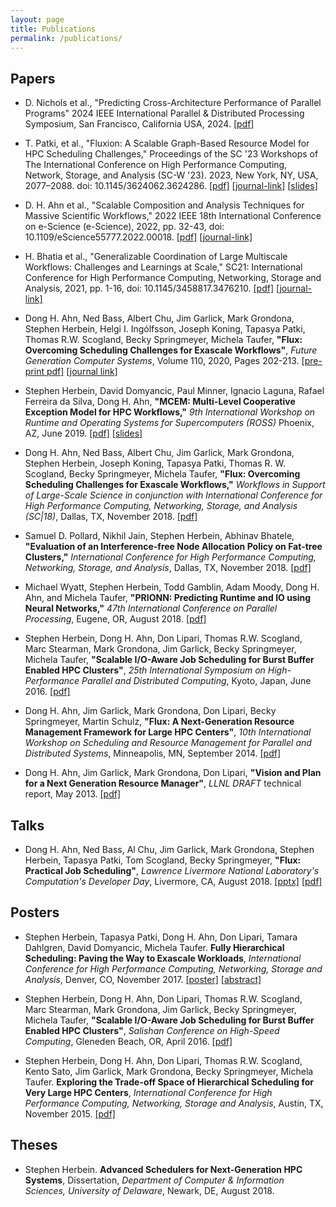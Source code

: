 ```yaml
---
layout: page
title: Publications
permalink: /publications/
---
```


## Papers

 * D. Nichols et al., "Predicting Cross-Architecture Performance of Parallel Programs"
   2024 IEEE International Parallel & Distributed Processing Symposium,
   San Francisco, California USA, 2024.
   [[pdf]](./Flux-D.Nichols_IPDPS2024.pdf)

 * T. Patki, et al., "Fluxion: A Scalable Graph-Based Resource Model for HPC Scheduling Challenges,"
   Proceedings of the SC '23 Workshops of The International Conference on High Performance
   Computing, Network, Storage, and Analysis (SC-W '23). 2023, New York, NY, USA, 2077–2088.
   doi: 10.1145/3624062.3624286. [[pdf]](https://dl.acm.org/doi/pdf/10.1145/3624062.3624286) [[journal-link]](https://dl.acm.org/doi/10.1145/3624062.3624286) [[slides](https://works-workshop.org/files/works23_patki.pdf)]

 * D. H. Ahn et al., "Scalable Composition and Analysis Techniques for Massive
   Scientific Workflows," 2022 IEEE 18th International Conference on e-Science
   (e-Science), 2022, pp. 32-43, doi: 10.1109/eScience55777.2022.00018. 
   [[pdf]](./Flux-IEEE-2022.pdf) [[journal-link]](https://ieeexplore.ieee.org/document/9973491)
    
 * H. Bhatia et al., "Generalizable Coordination of Large Multiscale Workflows:
   Challenges and Learnings at Scale," SC21: International Conference for High
   Performance Computing, Networking, Storage and Analysis, 2021, pp. 1-16,
   doi: 10.1145/3458817.3476210. [[pdf]](./Flux-SC21-2021.pdf) 
   [[journal-link]](https://ieeexplore.ieee.org/document/9910090)

 * Dong H. Ahn, Ned Bass, Albert Chu, Jim Garlick, Mark Grondona, Stephen
   Herbein, Helgi I. Ingólfsson, Joseph Koning, Tapasya Patki, Thomas
   R.W. Scogland, Becky Springmeyer, Michela Taufer, **"Flux: Overcoming
   Scheduling Challenges for Exascale Workflows"**, *Future Generation Computer
   Systems*, Volume 110, 2020, Pages 202-213. [[pre-print
   pdf]](./Flux-FGCS-2020.pdf) [[journal
   link]](https://doi.org/10.1016/j.future.2020.04.006)

 * Stephen Herbein, David Domyancic, Paul Minner, Ignacio Laguna, Rafael
   Ferreira da Silva, Dong H. Ahn, **"MCEM: Multi-Level Cooperative Exception
   Model for HPC Workflows,"** *9th International Workshop on Runtime and
   Operating Systems for Supercomputers (ROSS)* Phoenix, AZ,
   June 2019. [[pdf]](./Flux-ROSS-2019.pdf) [[slides]](./Flux-ROSS-2019-Slides.pdf)

 * Dong H. Ahn, Ned Bass, Albert Chu, Jim Garlick, Mark Grondona,
   Stephen Herbein, Joseph Koning, Tapasya Patki, Thomas R. W. Scogland,
   Becky Springmeyer, Michela Taufer, **"Flux: Overcoming Scheduling
   Challenges for Exascale Workflows,"** *Workflows in Support
   of Large-Scale Science in conjunction with International Conference
   for High Performance Computing, Networking, Storage, and Analysis (SC|18)*,
   Dallas, TX, November 2018. [[pdf]](Flux-SC18-WORKS.pdf)

 * Samuel D. Pollard, Nikhil Jain, Stephen Herbein, Abhinav Bhatele,
   **"Evaluation of an Interference-free Node Allocation Policy on Fat-tree
   Clusters,"** *International Conference for High Performance Computing,
   Networking, Storage, and Analysis*, Dallas, TX, November 2018.
   [[pdf]](a26-pollard.pdf)

 * Michael Wyatt, Stephen Herbein, Todd Gamblin, Adam Moody, Dong H. Ahn, and
   Michela Taufer, **"PRIONN: Predicting Runtime and IO using Neural
   Networks,"** *47th International Conference on Parallel Processing*, Eugene,
   OR, August 2018. [[pdf]](Flux-ICPP-2018.pdf)

 * Stephen Herbein, Dong H. Ahn, Don Lipari, Thomas R.W. Scogland,
   Marc Stearman, Mark Grondona, Jim Garlick, Becky Springmeyer,
   Michela Taufer, **"Scalable I/O-Aware Job Scheduling for Burst
   Buffer Enabled HPC Clusters"**, *25th International Symposium on
   High-Performance Parallel and Distributed Computing*, Kyoto, Japan,
   June 2016. [[pdf]](Flux-HPDC-2016.pdf)

 * Dong H. Ahn, Jim Garlick, Mark Grondona, Don Lipari, Becky Springmeyer,
   Martin Schulz, **"Flux: A Next-Generation Resource Management Framework for
   Large HPC Centers"**, *10th International Workshop on Scheduling and Resource
   Management for Parallel and Distributed Systems*, Minneapolis, MN,
   September 2014. [[pdf]](Flux-SRMPDS-final.pdf)

 * Dong H. Ahn, Jim Garlick, Mark Grondona, Don Lipari, **"Vision and Plan
   for a Next Generation Resource Manager"**, *LLNL DRAFT* technical report,
   May 2013. [[pdf]](Flux-vision-draft.pdf)

## Talks

 * Dong H. Ahn, Ned Bass, Al Chu, Jim Garlick, Mark Grondona, Stephen Herbein,
   Tapasya Patki, Tom Scogland, Becky Springmeyer, **"Flux: Practical Job
   Scheduling"**, *Lawrence Livermore National Laboratory's Computation's
   Developer Day*, Livermore, CA, August 2018.
   [[pptx]](Flux-DevDay-2018-Slides.pptx) [[pdf]](Flux-DevDay-2018-Slides.pdf)

## Posters

 * Stephen Herbein, Tapasya Patki, Dong H. Ahn, Don Lipari, Tamara
   Dahlgren, David Domyancic, Michela Taufer. **Fully Hierarchical
   Scheduling: Paving the Way to Exascale Workloads**, *International
   Conference for High Performance Computing, Networking, Storage and
   Analysis*, Denver, CO, November 2017.
   [[poster]](Flux-Supercomputing-2017-Poster.pdf)
   [[abstract]](Flux-Supercomputing-2017-Abstract.pdf)

 * Stephen Herbein, Dong H. Ahn, Don Lipari, Thomas R.W. Scogland,
   Marc Stearman, Mark Grondona, Jim Garlick, Becky Springmeyer,
   Michela Taufer, **"Scalable I/O-Aware Job Scheduling for Burst
   Buffer Enabled HPC Clusters"**, *Salishan Conference on High-Speed
   Computing*, Gleneden Beach, OR, April 2016. [[pdf]](Flux-Salishan-2016.pdf)

 * Stephen Herbein, Dong H. Ahn, Don Lipari, Thomas R.W. Scogland,
   Kento Sato, Jim Garlick, Mark Grondona, Becky Springmeyer, Michela
   Taufer. **Exploring the Trade-off Space of Hierarchical Scheduling
   for Very Large HPC Centers**, *International Conference for High
   Performance Computing, Networking, Storage and Analysis*, Austin,
   TX, November 2015. [[pdf]](Flux-Supercomputing-2015.pdf)

## Theses

 * Stephen Herbein. **Advanced Schedulers for Next-Generation HPC Systems**,
   Dissertation, *Department of Computer & Information Sciences, University of
   Delaware*, Newark, DE, August 2018.
   

